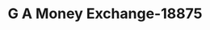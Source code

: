 ---
f_zip-code: 92231
f_state-code: CA
title: G A Money Exchange-18875
f_phone: 760-357-3662
f_city-only: Calexico
f_address: 722 S Imperial Ave Calexico
f_location-unique-id: '18875'
slug: g-a-money-exchange-18875
updated-on: '2024-05-30T13:46:58.046Z'
created-on: '2024-05-30T13:36:59.803Z'
published-on: '2024-05-30T13:54:32.469Z'
f_city-state: cms/city/calexico-ca.md
f_company: cms/company/g-a-money-exchange.md
f_state: cms/state/california.md
layout: '[payday-loan].html'
tags: payday-loan
---